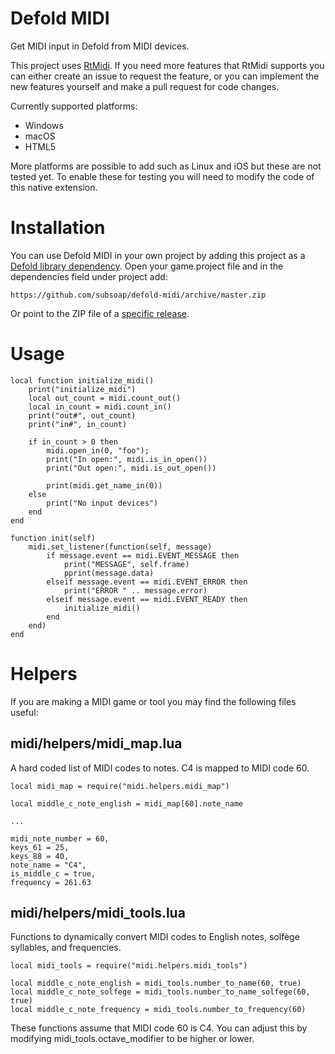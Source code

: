 # Defold MIDI
Get MIDI input in Defold from MIDI devices.

This project uses [RtMidi](https://github.com/thestk/rtmidi). If you need more features that RtMidi supports you can either create an issue to request the feature, or you can implement the new features yourself and make a pull request for code changes.

Currently supported platforms:
* Windows
* macOS
* HTML5

More platforms are possible to add such as Linux and iOS but these are not tested yet. To enable these for testing you will need to modify the code of this native extension.

# Installation
You can use Defold MIDI in your own project by adding this project as a [Defold library dependency](http://www.defold.com/manuals/libraries/). Open your game.project file and in the dependencies field under project add:

	https://github.com/subsoap/defold-midi/archive/master.zip

Or point to the ZIP file of a [specific release](https://github.com/subsoap/defold-midi/releases).


# Usage

```
local function initialize_midi()
	print("initialize_midi")
	local out_count = midi.count_out()
	local in_count = midi.count_in()
	print("out#", out_count)
	print("in#", in_count)

	if in_count > 0 then
		midi.open_in(0, "foo");
		print("In open:", midi.is_in_open())
		print("Out open:", midi.is_out_open())

		print(midi.get_name_in(0))
	else
		print("No input devices")
	end
end

function init(self)
	midi.set_listener(function(self, message)
		if message.event == midi.EVENT_MESSAGE then
			print("MESSAGE", self.frame)
			pprint(message.data)
		elseif message.event == midi.EVENT_ERROR then
			print("ERROR " .. message.error)
		elseif message.event == midi.EVENT_READY then
			initialize_midi()
		end
	end)
end
```

# Helpers 

If you are making a MIDI game or tool you may find the following files useful:

## midi/helpers/midi_map.lua

A hard coded list of MIDI codes to notes. C4 is mapped to MIDI code 60.

```
local midi_map = require("midi.helpers.midi_map")

local middle_c_note_english = midi_map[60].note_name

...

midi_note_number = 60,
keys_61 = 25,
keys_88 = 40,
note_name = "C4",
is_middle_c = true,
frequency = 261.63

```

## midi/helpers/midi_tools.lua

Functions to dynamically convert MIDI codes to English notes, solfège syllables, and frequencies. 

```
local midi_tools = require("midi.helpers.midi_tools")

local middle_c_note_english = midi_tools.number_to_name(60, true)
local middle_c_note_solfege = midi_tools.number_to_name_solfege(60, true)
local middle_c_note_frequency = midi_tools.number_to_frequency(60)
```

These functions assume that MIDI code 60 is C4. You can adjust this by modifying midi_tools.octave_modifier to be higher or lower.